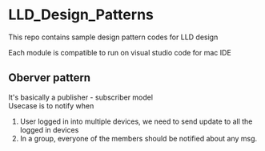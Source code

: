 # LLD_Design_Patterns
This repo contains sample design pattern codes for LLD design

Each module is compatible to run on visual studio code for mac IDE

## Oberver pattern  
It's basically a publisher - subscriber model  
Usecase is to notify when   
1. User logged in into multiple devices, we need to send update to all the logged in devices
2. In a group, everyone of the members should be notified about any msg.

